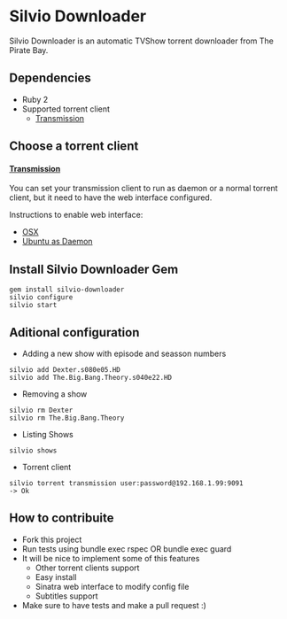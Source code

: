 Silvio Downloader
=================

Silvio Downloader is an automatic TVShow torrent downloader from The Pirate Bay.

Dependencies
------------

* Ruby 2
* Supported torrent client
  * [Transmission](http://www.transmissionbt.com/)

Choose a torrent client
-----------------------

#### [Transmission](http://www.transmissionbt.com/)

You can set your transmission client to run as daemon or a normal torrent client, 
but it need to have the web interface configured.

Instructions to enable web interface: 
 * [OSX](https://trac.transmissionbt.com/wiki/OSX/DesktopRemote)
 * [Ubuntu as Daemon](http://rickylford.com/transmission-on-ubuntu-server-12-04-lts/)

Install Silvio Downloader Gem
-----------------------------

```
gem install silvio-downloader
silvio configure
silvio start
```

Aditional configuration
-----------------------

* Adding a new show with episode and seasson numbers

```
silvio add Dexter.s080e05.HD
silvio add The.Big.Bang.Theory.s040e22.HD
```

* Removing a show

```
silvio rm Dexter
silvio rm The.Big.Bang.Theory
```

* Listing Shows

```
silvio shows
```

* Torrent client

```
silvio torrent transmission user:password@192.168.1.99:9091
-> Ok
```

How to contribuite
------------------

* Fork this project
* Run tests using bundle exec rspec OR bundle exec guard
* It will be nice to implement some of this features
  * Other torrent clients support
  * Easy install
  * Sinatra web interface to modify config file
  * Subtitles support
* Make sure to have tests and make a pull request :)